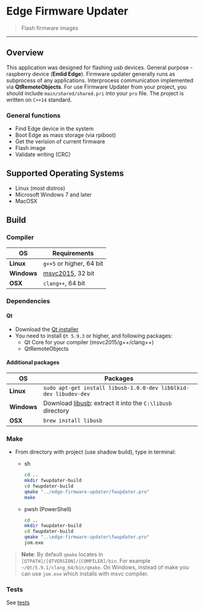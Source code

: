 # Edge Firmware Updater

> Flash firmware images

***

## Overview

This application was designed for flashing usb devices. General purpose - raspberry device (**Emlid Edge**).
Firmware updater generally runs as subprocess of any applications. Interprocess communication implemented via **QtRemoteObjects**.
For use Firmware Updater from your project, you should include `main/shared/shared.pri` into your `pro` file. The project is written on `C++14` standard.

### General functions

+ Find Edge device in the system
+ Boot Edge as mass storage (via rpiboot)
+ Get the verision of current firmware
+ Flash image
+ Validate writing (CRC)

## Supported Operating Systems

+ Linux (most distros)
+ Microsoft Windows 7 and later
+ MacOSX

## Build

### Compiler

| OS | Requirements |
| ------ | ------ |
| **Linux** | `g++5` or higher, 64 bit |
| **Windows** | [msvc2015](http://www.visualstudio.com/downloads/download-visual-studio-vs#d-express-windows-desktop), 32 bit |
| **OSX** | `clang++`, 64 bit |

### Dependencies

#### Qt

+ Download the [Qt installer](http://www.qt.io/download-open-source)
+ You need to install `Qt 5.9.3` or higher, and following packages:
  + Qt Core for your compiler (msvc2015/g++/clang++)
  + QtRemoteObjects

#### Additional packages

| OS | Packages |
| ------ | ------ |
| **Linux** | `sudo apt-get install libusb-1.0.0-dev libblkid-dev libudev-dev` |
| **Windows** | Download [libusb](https://github.com/libusb/libusb/releases/download/v1.0.21/libusb-1.0.21.7z):  extract it into the `C:\libusb` directory |
| **OSX** | `brew install libusb` |

### Make

+ From directory with project (use shadow build), type in terminal:
  + sh
    ```bash
    cd ..
    mkdir fwupdater-build
    cd fwupdater-build
    qmake "../edge-firmware-updater/fwupdater.pro"
    make
    ```

  + pwsh (PowerShell)
    ```bash
    cd ..
    mkdir fwupdater-build
    cd fwupdater-build
    qmake "..\edge-firmware-updater\fwupdater.pro"
    jom.exe
    ```

> **Note**: By default ``qmake`` locates in ``[QTPATH]/[QTVERSION]/[COMPILER]/bin``. For example ```~/Qt/5.9.1/clang_64/bin/qmake```. On Windows, instead of make you can use ```jom.exe``` which installs with
msvc compiler.

### Tests

See [tests](tests)